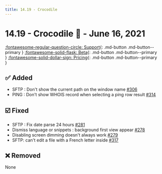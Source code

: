 ```yaml
---
title: 14.19 - Crocodile
---
```

# 14.19 - Crocodile :crocodile: - June 16, 2021

[:fontawesome-regular-question-circle: Support](/support/){: .md-button .md-button--primary }
[:fontawesome-solid-flask: Beta](/documentation/becoming-external-tester/){: .md-button .md-button--primary }
[:fontawesome-solid-dollar-sign: Pricing](/documentation/pricing/){: .md-button .md-button--primary }

## :white_check_mark: Added
* SFTP : Don't show the current path on the window name [#306](https://github.com/isontheline/pro.webssh.net/issues/306)
* PING : Don't show WHOIS record when selecting a ping row result [#314](https://github.com/isontheline/pro.webssh.net/issues/314)

## :ballot_box_with_check: Fixed
* SFTP : Fix date parse 24 hours [#281](https://github.com/isontheline/pro.webssh.net/issues/281)
* Dismiss language or snippets : background first view appear [#278](https://github.com/isontheline/pro.webssh.net/issues/278)
* Disabling screen dimming doesn't always work [#279](https://github.com/isontheline/pro.webssh.net/issues/279)
* SFTP: can't edit a file with a French letter inside [#317](https://github.com/isontheline/pro.webssh.net/issues/317)

## :x: Removed
None
